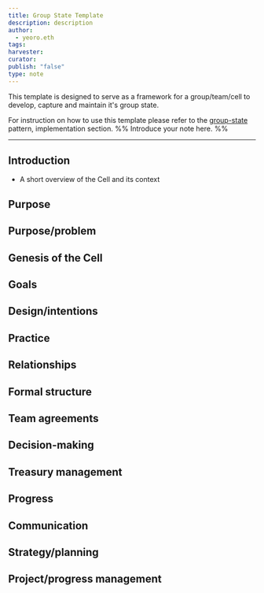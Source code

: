 ```yaml
---
title: Group State Template
description: description
author: 
  - yeoro.eth
tags: 
harvester: 
curator: 
publish: "false"
type: note
---
```


This template is designed to serve as a framework for a group/team/cell to develop, capture and maintain it's group state. 

For instruction on how to use this template please refer to the [group-state](notes/rpp/working-docs/group-state.md) pattern, implementation section. 
%% Introduce your note here. %%

---


## Introduction
- A short overview of the Cell and its context


## Purpose

**Purpose/problem**
- 

**Genesis of the Cell**
 - 

**Goals**
 - 

**Design/intentions**
 - 





## Practice

**Relationships**
- 

**Formal structure**
- 

**Team agreements**
- 

**Decision-making**
- 

**Treasury management**
- 




## Progress

**Communication**
- 

**Strategy/planning**
- 

**Project/progress management**
- 

